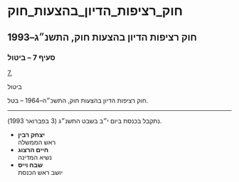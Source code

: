 # חוק_רציפות_הדיון_בהצעות_חוק

## חוק רציפות הדיון בהצעות חוק, התשנ״ג–1993

### סעיף 7 – ביטול

[7.](https://he.wikisource.org/wiki/חוק_רציפות_הדיון_בהצעות_חוק#s_yp_7)

ביטול

חוק רציפות הדיון בהצעות חוק, התשכ״ה–1964 – בטל.

---

נתקבל בכנסת ביום י״ב בשבט התשנ״ג (3 בפברואר 1993).

* **יצחק רבין**  
  ראש הממשלה
* **חיים הרצוג**  
  נשיא המדינה
* **שבח וייס**  
  יושב ראש הכנסת